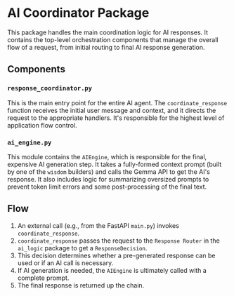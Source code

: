# AI Coordinator Package

This package handles the main coordination logic for AI responses. It contains the top-level orchestration components that manage the overall flow of a request, from initial routing to final AI response generation.

## Components

### `response_coordinator.py`
This is the main entry point for the entire AI agent. The `coordinate_response` function receives the initial user message and context, and it directs the request to the appropriate handlers. It's responsible for the highest level of application flow control.

### `ai_engine.py`
This module contains the `AIEngine`, which is responsible for the final, expensive AI generation step. It takes a fully-formed context prompt (built by one of the `wisdom` builders) and calls the Gemma API to get the AI's response. It also includes logic for summarizing oversized prompts to prevent token limit errors and some post-processing of the final text.

## Flow
1.  An external call (e.g., from the FastAPI `main.py`) invokes `coordinate_response`.
2.  `coordinate_response` passes the request to the `Response Router` in the `ai_logic` package to get a `ResponseDecision`.
3.  This decision determines whether a pre-generated response can be used or if an AI call is necessary.
4.  If AI generation is needed, the `AIEngine` is ultimately called with a complete prompt.
5.  The final response is returned up the chain. 